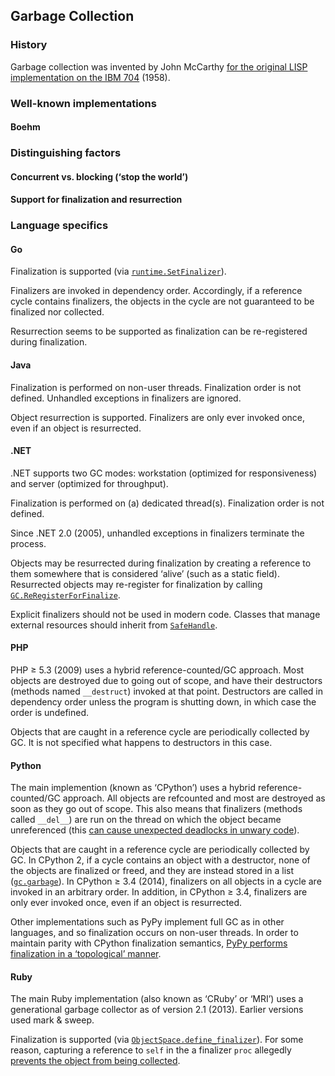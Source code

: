 ## Garbage Collection

### History

Garbage collection was invented by John McCarthy [for the original LISP implementation on the IBM 704](http://www-formal.stanford.edu/jmc/recursive.html) (1958).

### Well-known implementations

#### Boehm

### Distinguishing factors

#### Concurrent vs. blocking (‘stop the world’)

#### Support for finalization and resurrection

### Language specifics

#### Go

Finalization is supported (via [`runtime.SetFinalizer`](https://golang.org/pkg/runtime/#SetFinalizer)).

Finalizers are invoked in dependency order. Accordingly, if a reference cycle contains finalizers, the objects in the cycle are not guaranteed to be finalized nor collected.

Resurrection seems to be supported as finalization can be re-registered during finalization.

#### Java

Finalization is performed on non-user threads. Finalization order is not defined. Unhandled exceptions in finalizers are ignored.

Object resurrection is supported. Finalizers are only ever invoked once, even if an object is resurrected.

#### .NET

.NET supports two GC modes: workstation (optimized for responsiveness) and server (optimized for throughput). 

Finalization is performed on (a) dedicated thread(s). Finalization order is not defined.

Since .NET 2.0 (2005), unhandled exceptions in finalizers terminate the process.

Objects may be resurrected during finalization by creating a reference to them somewhere that is considered ‘alive’ (such as a static field). Resurrected objects may re-register for finalization by calling [`GC.ReRegisterForFinalize`](https://msdn.microsoft.com/en-us/library/system.gc.reregisterforfinalize.aspx).

Explicit finalizers should not be used in modern code. Classes that manage external resources should inherit from [`SafeHandle`](https://msdn.microsoft.com/en-us/library/system.runtime.interopservices.safehandle.aspx).

#### PHP

PHP ≥ 5.3 (2009) uses a hybrid reference-counted/GC approach. Most objects are destroyed due to going out of scope, and have their destructors (methods named `__destruct`) invoked at that point. Destructors are called in dependency order unless the program is shutting down, in which case the order is undefined.

Objects that are caught in a reference cycle are periodically collected by GC. It is not specified what happens to destructors in this case.

#### Python

The main implemention (known as ‘CPython’) uses a hybrid reference-counted/GC approach. All objects are refcounted and most are destroyed as soon as they go out of scope. This also means that finalizers (methods called `__del__`) are run on the thread on which the object became unreferenced (this [can cause unexpected deadlocks in unwary code](http://carefully.understood.systems/blog-2017-04-19-bounded-log-queue.html)).

Objects that are caught in a reference cycle are periodically collected by GC. In CPython 2, if a cycle contains an object with a destructor, none of the objects are finalized or freed, and they are instead stored in a list ([`gc.garbage`](https://docs.python.org/2/library/gc.html)). In CPython ≥ 3.4 (2014), finalizers on all objects in a cycle are invoked in an arbitrary order. In addition, in CPython ≥ 3.4, finalizers are only ever invoked once, even if an object is resurrected.

Other implementations such as PyPy implement full GC as in other languages, and so finalization occurs on non-user threads. In order to maintain parity with CPython finalization semantics, [PyPy performs finalization in a ‘topological’ manner](https://morepypy.blogspot.com.au/2008/02/python-finalizers-semantics-part-1.html).

#### Ruby

The main Ruby implementation (also known as ‘CRuby’ or ‘MRI’) uses a generational garbage collector as of version 2.1 (2013). Earlier versions used mark & sweep.

Finalization is supported (via [`ObjectSpace.define_finalizer`](https://ruby-doc.org/core-2.2.3/ObjectSpace.html#define_finalizer-method)). For some reason, capturing a reference to `self` in the a finalizer `proc` allegedly [prevents the object from being collected](http://www.mikeperham.com/2010/02/24/the-trouble-with-ruby-finalizers/).